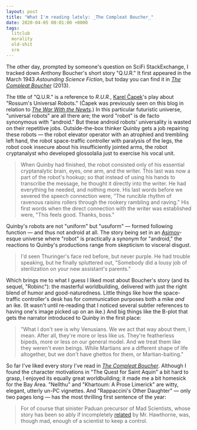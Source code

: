 ```yaml
---
layout: post
title: "What I'm reading lately: _The Compleat Boucher_"
date: 2020-04-05 00:01:00 +0000
tags:
  litclub
  morality
  old-shit
  sre
---
```


The other day, prompted by someone's question on SciFi StackExchange, I tracked
down Anthony Boucher's short story "Q.U.R." It first appeared in
the March 1943 _Astounding Science Fiction_, but today you can find
it in [_The Compleat Boucher_](https://amzn.to/2JCqvZA) (2013).

The title of "Q.U.R." is a reference to _R.U.R._,
[Karel Čapek](https://en.wikipedia.org/wiki/Karel_%C4%8Capek)'s play about
"Rossum's Universal Robots." (Čapek was previously seen on this blog in
relation to [_The War With the Newts_](/blog/2019/07/19/blog-roundup/#war-with-the-newts-karel-apek-19).)
In this particular futuristic universe, "universal robots" are all there are;
the word "robot" is de facto synonymous with "android." But these android robots'
universality is wasted on their repetitive jobs. Outside-the-box thinker Quinby
gets a job repairing these robots — the robot elevator operator with an atrophied
and trembling left hand, the robot space-traffic controller with paralysis of the legs,
the robot cook insecure about his insufficiently jointed arms, the robot cryptanalyst
who developed glossolalia just to exercise his vocal unit.

> When Quinby had finished, the robot consisted only of his essential cryptanalytic brain,
> eyes, one arm, and the writer. This last was now a part of the robot's hookup; so
> that instead of using his hands to transcribe the message, he thought it directly
> into the writer. He had everything he needed, and nothing more. His last words
> before we severed the speech connection were, "The runcible rhythm of ravenous raisins
> rollers through the rookery rambling and raving." His first words when the direct
> connection with the writer was established were, "This feels good. Thanks, boss."

Quinby's robots are not "uniform" but "usuform" — formed following function — and thus
not android at all. The story being set in an
[Asimov](https://friendsofatticus.wordpress.com/2014/10/21/i-robot-by-isaac-asimov/)-esque
universe where "robot" is practically a synonym for "android," the reactions to Quinby's
productions range from skepticism to visceral disgust.

> I'd seen Thuringer's face red before, but never purple. He had trouble speaking,
> but he finally spluttered out, "Somebody did a lousy job of sterilization on your
> new assistant's parents."

Which brings me to what I guess I liked most about Boucher's story (and its sequel, "Robinc"):
the masterful worldbuilding, delivered with just the right blend of humor and good-naturedness.
Little things like how the space-traffic controller's desk has for communication purposes
both a mike _and_ an ike. (It wasn't until re-reading that I noticed several subtler references
to having one's image picked up on an ike.) And big things like the B-plot that gets the narrator
introduced to Quinby in the first place:

> "What I don't see is why Venusians. We we act that way about them, I mean.
> After all, they're more or less like us. They're featherless bipeds, more or less
> on our general model. And we treat them like they weren't even beings.
> While Martians are a different shape of life altogether, but we don't have ghettos
> for them, or Martian-baiting."

So far I've liked every story I've read in [_The Compleat Boucher_](https://amzn.to/2JCqvZA).
Although I found the character motivations in "The Quest for Saint Aquin" a bit hard to grasp,
I enjoyed its equally great worldbuilding; it made me a bit homesick for the Bay Area.
"Nellthu" and "Khartoum: A Prose Limerick" are witty, elegant, utterly un-PC vignettes.
And "Rappaccini's Other Daughter" — only two pages long — has the most thrilling first
sentence of the year:

> For of course that sinister Paduan precursor of Mad Scientists, whose story
> has been so ably if incompletely [related](http://www.columbia.edu/itc/english/f1124y-001/resources/Rappaccinis_Daughter.pdf)
> by Mr. Hawthorne, was, though mad, enough of a scientist to keep a control.
